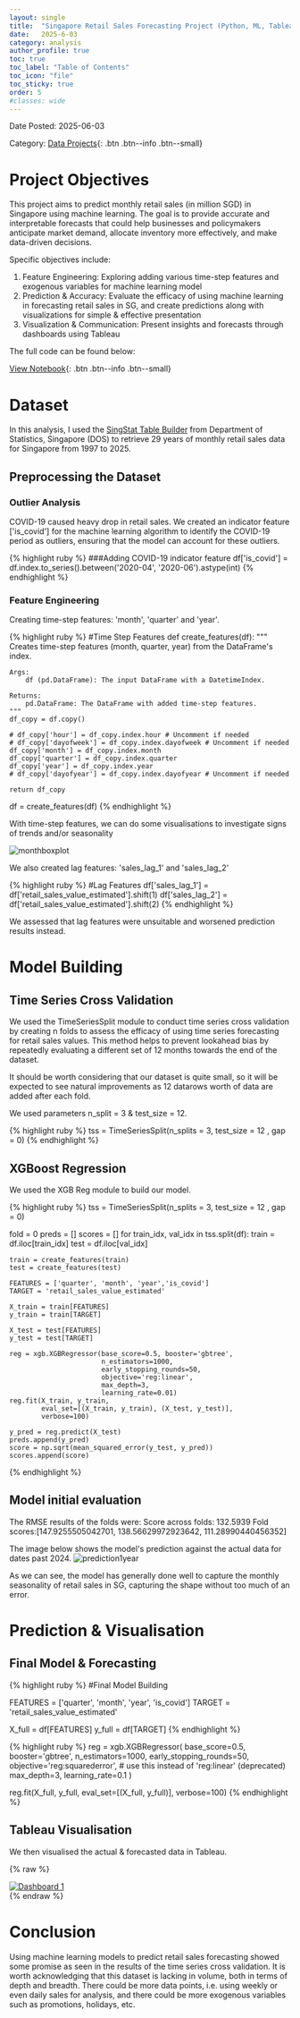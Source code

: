 ```yaml
---
layout: single
title:  "Singapore Retail Sales Forecasting Project (Python, ML, Tableau) "
date:   2025-6-03
category: analysis
author_profile: true
toc: true
toc_label: "Table of Contents"
toc_icon: "file"
toc_sticky: true
order: 5
#classes: wide
---
```


Date Posted: 2025-06-03

Category: [Data Projects](https://meng-kiat.github.io/analysis/){: .btn .btn--info .btn--small}

# Project Objectives

This project aims to predict monthly retail sales (in million SGD) in Singapore using machine learning. The goal is to provide accurate and interpretable forecasts that could help businesses and policymakers anticipate market demand, allocate inventory more effectively, and make data-driven decisions.

Specific objectives include: 
1. Feature Engineering: Exploring adding various time-step features and exogenous variables for machine learning model
2. Prediction & Accuracy: Evaluate the efficacy of using machine learning in forecasting retail sales in SG, and create predictions along with visualizations for simple & effective presentation
3. Visualization & Communication: Present insights and forecasts through dashboards using Tableau

The full code can be found below:

[View Notebook](){: .btn .btn--info .btn--small}

# Dataset

In this analysis, I used the [SingStat Table Builder](https://tablebuilder.singstat.gov.sg/table/TS/M601741) from Department of Statistics, Singapore (DOS) to retrieve 29 years of monthly retail sales data for Singapore from 1997 to 2025. 

## Preprocessing the Dataset
### Outlier Analysis

COVID-19 caused heavy drop in retail sales. We created an indicator feature ['is_covid'] for the machine learning algorithm to identify the COVID-19 period as outliers, ensuring that the model can account for these outliers.

{% highlight ruby %}
###Adding COVID-19 indicator feature
df['is_covid'] = df.index.to_series().between('2020-04', '2020-06').astype(int)
{% endhighlight %}

### Feature Engineering

Creating time-step features: 'month', 'quarter' and 'year'.

{% highlight ruby %}
#Time Step Features
def create_features(df):
    """
    Creates time-step features (month, quarter, year) from the DataFrame's index.

    Args:
        df (pd.DataFrame): The input DataFrame with a DatetimeIndex.

    Returns:
        pd.DataFrame: The DataFrame with added time-step features.
    """
    df_copy = df.copy()

    # df_copy['hour'] = df_copy.index.hour # Uncomment if needed
    # df_copy['dayofweek'] = df_copy.index.dayofweek # Uncomment if needed
    df_copy['month'] = df_copy.index.month
    df_copy['quarter'] = df_copy.index.quarter
    df_copy['year'] = df_copy.index.year
    # df_copy['dayofyear'] = df_copy.index.dayofyear # Uncomment if needed

    return df_copy

df = create_features(df)
{% endhighlight %}

With time-step features, we can do some visualisations to investigate signs of trends and/or seasonality

![monthboxplot](/assets/images/retailsalessg/monthboxplot.png)

We also created lag features: 'sales_lag_1' and 'sales_lag_2'

{% highlight ruby %}
#Lag Features
df['sales_lag_1'] = df['retail_sales_value_estimated'].shift(1)
df['sales_lag_2'] = df['retail_sales_value_estimated'].shift(2)
{% endhighlight %}

We assessed that lag features were unsuitable and worsened prediction results instead.

# Model Building
## Time Series Cross Validation

We used the TimeSeriesSplit module to conduct time series cross validation by creating n folds to assess the efficacy of using time series forecasting for retail sales values. This method helps to prevent lookahead bias by repeatedly evaluating a different set of 12 months towards the end of the dataset. 

It should be worth considering that our dataset is quite small, so it will be expected to see natural improvements as 12 datarows worth of data are added after each fold.

We used parameters n_split = 3 & test_size = 12.

{% highlight ruby %}
tss = TimeSeriesSplit(n_splits = 3, test_size = 12
                      , gap = 0)
{% endhighlight %}

## XGBoost Regression
We used the XGB Reg module to build our model. 

{% highlight ruby %}
tss = TimeSeriesSplit(n_splits = 3, test_size = 12
                      , gap = 0)

fold = 0
preds = []
scores = []
for train_idx, val_idx in tss.split(df):
    train = df.iloc[train_idx]
    test = df.iloc[val_idx]

    train = create_features(train)
    test = create_features(test)

    FEATURES = ['quarter', 'month', 'year','is_covid']
    TARGET = 'retail_sales_value_estimated'

    X_train = train[FEATURES]
    y_train = train[TARGET]

    X_test = test[FEATURES]
    y_test = test[TARGET]

    reg = xgb.XGBRegressor(base_score=0.5, booster='gbtree',    
                           n_estimators=1000,
                           early_stopping_rounds=50,
                           objective='reg:linear',
                           max_depth=3,
                           learning_rate=0.01)
    reg.fit(X_train, y_train,
            eval_set=[(X_train, y_train), (X_test, y_test)],
            verbose=100)

    y_pred = reg.predict(X_test)
    preds.append(y_pred)
    score = np.sqrt(mean_squared_error(y_test, y_pred))
    scores.append(score)
{% endhighlight %}

## Model initial evaluation
The RMSE results of the folds were:
Score across folds: 132.5939
Fold scores:[147.9255505042701, 138.56629972923642, 111.28990440456352]

The image below shows the model's prediction against the actual data for dates past 2024.
![prediction1year](/assets/images/retailsalessg/prediction1year.png)

As we can see, the model has generally done well to capture the monthly seasonality of retail sales in SG, capturing the shape without too much of an error.

# Prediction & Visualisation
## Final Model & Forecasting

{% highlight ruby %}
#Final Model Building

FEATURES = ['quarter', 'month', 'year', 'is_covid']
TARGET = 'retail_sales_value_estimated'

X_full = df[FEATURES]
y_full = df[TARGET]
{% endhighlight %}

{% highlight ruby %}
reg = xgb.XGBRegressor(
    base_score=0.5,
    booster='gbtree',
    n_estimators=1000,
    early_stopping_rounds=50,
    objective='reg:squarederror',  # use this instead of 'reg:linear' (deprecated)
    max_depth=3,
    learning_rate=0.1
)

reg.fit(X_full, y_full, eval_set=[(X_full, y_full)], verbose=100)
{% endhighlight %}

## Tableau Visualisation
We then visualised the actual & forecasted data in Tableau.

{% raw %}
<div class='tableauPlaceholder' id='viz1753042835389' style='position: relative'><noscript><a href='#'><img alt='Dashboard 1 ' src='https:&#47;&#47;public.tableau.com&#47;static&#47;images&#47;RS&#47;RSGForecasting&#47;Dashboard1&#47;1_rss.png' style='border: none' /></a></noscript><object class='tableauViz'  style='display:none;'><param name='host_url' value='https%3A%2F%2Fpublic.tableau.com%2F' /> <param name='embed_code_version' value='3' /> <param name='site_root' value='' /><param name='name' value='RSGForecasting&#47;Dashboard1' /><param name='tabs' value='no' /><param name='toolbar' value='yes' /><param name='static_image' value='https:&#47;&#47;public.tableau.com&#47;static&#47;images&#47;RS&#47;RSGForecasting&#47;Dashboard1&#47;1.png' /> <param name='animate_transition' value='yes' /><param name='display_static_image' value='yes' /><param name='display_spinner' value='yes' /><param name='display_overlay' value='yes' /><param name='display_count' value='yes' /><param name='language' value='en-US' /><param name='filter' value='publish=yes' /><param name='filter' value='showOnboarding=true' /></object></div>                <script type='text/javascript'>                    var divElement = document.getElementById('viz1753042835389');                    var vizElement = divElement.getElementsByTagName('object')[0];                    if ( divElement.offsetWidth > 800 ) { vizElement.style.width='1266px';vizElement.style.height='795px';} else if ( divElement.offsetWidth > 500 ) { vizElement.style.width='1266px';vizElement.style.height='795px';} else { vizElement.style.width='1266px';vizElement.style.height='795px';}                     var scriptElement = document.createElement('script');                    scriptElement.src = 'https://public.tableau.com/javascripts/api/viz_v1.js';                    vizElement.parentNode.insertBefore(scriptElement, vizElement);                </script>
{% endraw %}

# Conclusion
Using machine learning models to predict retail sales forecasting showed some promise as seen in the results of the time series cross validation. It is worth acknowledging that this dataset is lacking in volume, both in terms of depth and breadth. There could be more data points, i.e. using weekly or even daily sales for analysis, and there could be more exogenous variables such as promotions, holidays, etc.
